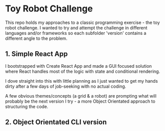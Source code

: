 # Toy Robot Challenge
This repo holds my approaches to a classic programming exercise - the toy robot challenge. I wanted to try and attempt the challenge in different languages and/or frameworks so each subfolder 'version' contains a different angle to the problem.

## 1. Simple React App
I bootstrapped with Create React App and made a GUI focused solution where React handles most of the logic with state and conditional rendering.

I dove straight into this with little planning as I just wanted to get my hands dirty after a few days of job-seeking with no actual coding.

A few obvious themes/concepts (a grid & a robot) are prompting what will probably be the next version I try - a more Object Orientated approach to structuring the code.

## 2. Object Orientated CLI version